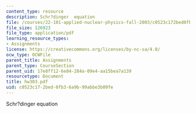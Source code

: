 ```yaml
---
content_type: resource
description: Schr?dinger  equation
file: /courses/22-101-applied-nuclear-physics-fall-2003/c0523c172bed0fb36a9b99abbe3b09fe_hw303.pdf
file_size: 126923
file_type: application/pdf
learning_resource_types:
- Assignments
license: https://creativecommons.org/licenses/by-nc-sa/4.0/
ocw_type: OCWFile
parent_title: Assignments
parent_type: CourseSection
parent_uid: 17e8ff12-6e84-284a-09e4-aa15bea7a139
resourcetype: Document
title: hw303.pdf
uid: c0523c17-2bed-0fb3-6a9b-99abbe3b09fe
---
```

Schr?dinger  equation